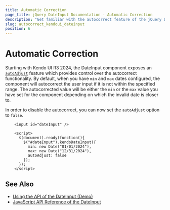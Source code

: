 ```yaml
---
title: Automatic Correction
page_title: jQuery DateInput Documentation - Automatic Correction
description: "Get familiar with the autocorrect feature of the jQuery DateInput by Kendo UI, and learn how to disable it."
slug: autocorrect_kendoui_dateinput
position: 6
---
```


# Automatic Correction

Starting with Kendo UI R3 2024, the DateInput component exposes an [`autoAdjust`](/api/javascript/ui/dateinput/configuration/autoadjust) feature which provides control over the autocorrect functionality. By default, when you have `min` and `max` dates configured, the component will autocorrect the user input if it is not within the specified range. The autocorrected value will be either the `min` or the `max` value you have set for the component depending on which the invalid date is closer to.

In order to disable the autocorrect, you can now set the `autoAdjust` option to `false`.

```dojo
    <input id="dateInput" />

    <script>
      $(document).ready(function(){
        $("#dateInput").kendoDateInput({
          min: new Date("01/01/2024"),
          max: new Date("12/31/2024"),
          autoAdjust: false
        });
      });
    </script>
```

## See Also

* [Using the API of the DateInput (Demo)](https://demos.telerik.com/kendo-ui/dateinput/api)
* [JavaScript API Reference of the DateInput](/api/javascript/ui/dateinput)
